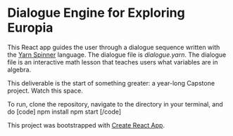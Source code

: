 # Dialogue Engine for Exploring Europia

This React app guides the user through a dialogue sequence written with the [Yarn Spinner](https://yarnspinner.dev/) language. The dialogue file is *dialogue.yarn*. The dialogue file is an interactive math lesson that teaches users what variables are in algebra. 

This deliverable is the start of something greater: a year-long Capstone project. Watch this space.

To run, clone the repository, navigate to the directory in your terminal, and do
[code]
npm install
npm start
[/code]

This project was bootstrapped with [Create React App](https://github.com/facebook/create-react-app).
